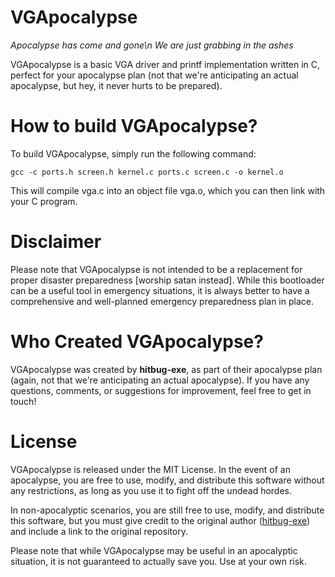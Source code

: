 # VGApocalypse

*Apocalypse has come and gone\n*
*We are just grabbing in the ashes*

VGApocalypse is a basic VGA driver and printf implementation written in C, perfect for your apocalypse plan (not that we're anticipating an actual apocalypse, but hey, it never hurts to be prepared).

# How to build VGApocalypse?

To build VGApocalypse, simply run the following command:

  `gcc -c ports.h screen.h kernel.c ports.c screen.c -o kernel.o`

This will compile vga.c into an object file vga.o, which you can then link with your C program.

# Disclaimer

Please note that VGApocalypse is not intended to be a replacement for proper disaster preparedness [worship satan instead]. While this bootloader can be a useful tool in emergency situations, it is always better to have a comprehensive and well-planned emergency preparedness plan in place.

# Who Created VGApocalypse?

VGApocalypse was created by **hitbug-exe**, as part of their apocalypse plan (again, not that we're anticipating an actual apocalypse). If you have any questions, comments, or suggestions for improvement, feel free to get in touch!

# License

VGApocalypse is released under the MIT License. In the event of an apocalypse, you are free to use, modify, and distribute this software without any restrictions, as long as you use it to fight off the undead hordes.

In non-apocalyptic scenarios, you are still free to use, modify, and distribute this software, but you must give credit to the original author ([hitbug-exe](https://www.github.com/hitbug-exe)) and include a link to the original repository.

Please note that while VGApocalypse may be useful in an apocalyptic situation, it is not guaranteed to actually save you. Use at your own risk.
